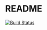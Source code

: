 # README

[![Build Status](https://app.travis-ci.com/HumRuslan/SprotsPortal.svg?branch=master)](https://app.travis-ci.com/HumRuslan/SprotsPortal)
